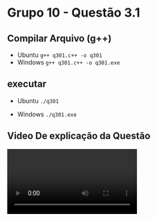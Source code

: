 
# Grupo 10 - Questão 3.1

## Compilar Arquivo (g++)

- Ubuntu
```g++ q301.c++ -o q301```
- Windows
```g++ q301.c++ -o q301.exe```

## executar

- Ubuntu
```./q301```

- Windows
```./q301.exe```

## Video De explicação da Questão

![](video/explicacao.mp4)
